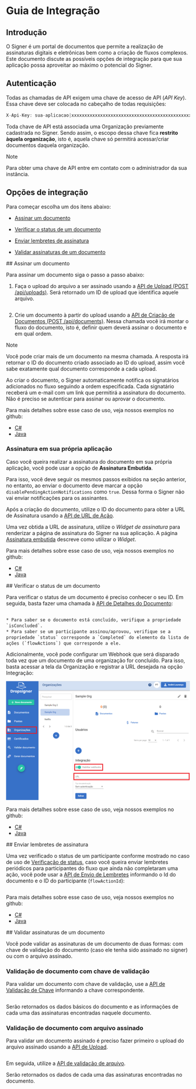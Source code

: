 ﻿# Guia de Integração

## Introdução

O Signer é um portal de documentos que permite a realização de assinaturas digitais e eletrônicas bem como a criação de fluxos complexos. Este documento
discute as possíveis opções de integração para que sua aplicação possa aproveitar ao máximo o potencial do Signer.


## Autenticação

Todas as chamadas de API exigem uma chave de acesso de API (*API Key*). Essa chave deve ser colocada no cabeçalho de todas requisições:

```javascript
X-Api-Key: sua-aplicacao|xxxxxxxxxxxxxxxxxxxxxxxxxxxxxxxxxxxxxxxxxxxxxxxxxxxxxxxxxxxxxxxx
```

Toda chave de API está associada uma Organização previamente cadastrada no Signer. Sendo assim, o escopo dessa chave fica **restrito àquela organização**,
isto é, aquela chave só permitirá acessar/criar documentos daquela organização.

> [!NOTE]
> Para obter uma chave de API entre em contato com o administrador da sua instância.


## Opções de integração

Para começar escolha um dos itens abaixo:

* [Assinar um documento](#sign-document)

* [Verificar o status de um documento](#check-document)

* [Enviar lembretes de assinatura](#document-reminders)

* [Validar assinaturas de um documento](#validate-signatures)

<a name="sign-document" />
## Assinar um documento

Para assinar um documento siga o passo a passo abaixo:

1. Faça o upload do arquivo a ser assinado usando a [API de Upload (POST /api/uploads)](https://www.dropsigner.com/swagger/index.html#operations-Upload-post_api_uploads). 
Será retornado um ID de upload que identifica aquele arquivo.

	```javascript

	```

1. Crie um documento à partir do upload usando a [API de Criação de Documentos (POST /api/documents)](https://www.dropsigner.com/swagger/index.html#operations-Documents-post_api_documents). 
Nessa chamada você irá montar o fluxo do documento, isto é, definir quem deverá assinar o documento e em qual ordem.

> [!NOTE]
> Você pode criar mais de um documento na mesma chamada. A resposta irá retornar o ID do documento criado associado ao ID do upload, assim você
> sabe exatamente qual documento corresponde a cada upload.

Ao criar o documento, o Signer automaticamente notifica os signatários adicionados no fluxo seguindo a ordem especificada. Cada signatário receberá
um e-mail com um link que permitirá a assinatura do documento. Não é preciso se autenticar para assinar ou aprovar o documento.

Para mais detalhes sobre esse caso de uso, veja nossos exemplos no github:

* [C#](https://github.com/LacunaSoftware/SignerSamples/blob/master/dotnet/console/Console/Scenarios/CreateDocumentWithOneSignerScenario.cs)
* [Java](https://github.com/LacunaSoftware/SignerSamples/blob/master/java/console/src/main/java/com/lacunasoftware/signer/sample/scenarios/CreateDocumentWithOneSignerScenario.java)

### Assinatura em sua própria aplicação

Caso você queira realizar a assinatura do documento em sua própria aplicação, você pode usar a opção de **Assinatura Embutida**.

Para isso, você deve seguir os mesmos passos exibidos na seção anterior, no entanto, ao enviar o documento deve marcar a opção 
`disablePendingActionNotifications` como `true`. Dessa forma o Signer não vai enviar notificações para os assinantes.

Após a criação do documento, utilize o ID do documento para obter a URL de Assinatura usando a [API de URL de Ação](https://www.dropsigner.com/swagger/index.html#operations-Documents-post_api_documents__id__action_url).

Uma vez obtida a URL de assinatura, utilize o *Widget de assinatura* para renderizar a página de assinatura do Signer na sua aplicação.
A página [Assinatura embutida](embedded-signature.md) descreve como utilizar o *Widget*.

Para mais detalhes sobre esse caso de uso, veja nossos exemplos no github:

* [C#](https://github.com/LacunaSoftware/SignerSamples/blob/master/dotnet/console/Console/Scenarios/EmbeddedSignatureScenario.cs)
* [Java](https://github.com/LacunaSoftware/SignerSamples/blob/master/java/console/src/main/java/com/lacunasoftware/signer/sample/scenarios/EmbeddedSignatureScenario.java)


<a name="check-document" />
## Verificar o status de um documento

Para verificar o status de um documento é preciso conhecer o seu ID. Em seguida, basta fazer uma chamada à [API de Detalhes do Documento](https://www.dropsigner.com/swagger/index.html#operations-Documents-get_api_documents__id_):

```javascript

```

	* Para saber se o documento está concluído, verifique a propriedade `isConcluded`.
	* Para saber se um participante assinou/aprovou, verifique se a propriedade `status` corresponde a `Completed` do elemento da lista de 
	ações (`flowActions`) que corresponde a ele.

Adicionalmente, você pode configurar um Webhook que será disparado toda vez que um documento de uma organização for concluído. Para isso, basta 
acessar a tela da Organização e registrar a URL desejada na opção Integração:

![Webhook](./images/org-webhook.png)

Para mais detalhes sobre esse caso de uso, veja nossos exemplos no github:

* [C#](https://github.com/LacunaSoftware/SignerSamples/blob/master/dotnet/console/Console/Scenarios/CheckDocumentStatusScenario.cs)
* [Java](https://github.com/LacunaSoftware/SignerSamples/blob/master/java/console/src/main/java/com/lacunasoftware/signer/sample/scenarios/CheckDocumentStatusScenario.java)

<a name="document-reminders" />
## Enviar lembretes de assinatura

Uma vez verificado o status de um participante conforme mostrado no caso de uso de [Verificação de status](#check-document),
caso você queira enviar lembretes periódicos para participantes do fluxo que ainda não completaram uma ação, você pode usar a [API de Envio de Lembretes](https://www.dropsigner.com/swagger/index.html#operations-Documents-get_api_documents__id_)
informando o Id do documento e o ID do participante (`flowActionId`):

```javascript

```

Para mais detalhes sobre esse caso de uso, veja nossos exemplos no github:

* [C#](https://github.com/LacunaSoftware/SignerSamples/blob/master/dotnet/console/Console/Scenarios/NotifyFlowParticipantsScenario.cs)
* [Java](https://github.com/LacunaSoftware/SignerSamples/blob/master/java/console/src/main/java/com/lacunasoftware/signer/sample/scenarios/NotifyFlowParticipantsScenario.java)

<a name="validate-signatures" />
## Validar assinaturas de um documento

Você pode validar as assinaturas de um documento de duas formas: com chave de validação do documento (caso ele tenha sido assinado no signer) ou com o arquivo
assinado.

### Validação de documento com chave de validação

Para validar um documento com chave de validação, use a [API de Validação de Chave](https://www.dropsigner.com/swagger/index.html#operations-Documents-get_api_documents_keys__key__signatures) informando a chave correspondente.

```javascript

```

Serão retornados os dados básicos do documento e as informações de cada uma das assinaturas encontradas naquele documento.

### Validação de documento com arquivo assinado

Para validar um documento assinado é preciso fazer primeiro o upload do arquivo assinado usando a [API de Upload](https://www.dropsigner.com/swagger/index.html#operations-Upload-post_api_uploads).

```javascript

```

Em seguida, utilize a [API de validação de arquivo](https://www.dropsigner.com/swagger/index.html#operations-Documents-post_api_documents_validate_signatures).

Serão retornados os dados de cada uma das assinaturas encontradas no documento.
